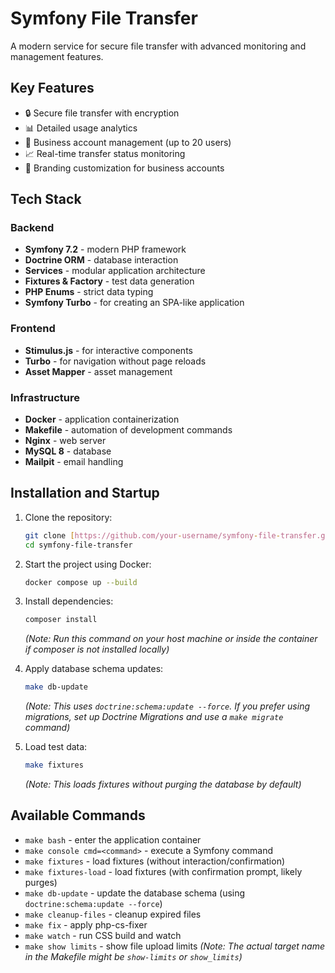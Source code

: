 # Symfony File Transfer

A modern service for secure file transfer with advanced monitoring and management features.

## Key Features

-   🔒 Secure file transfer with encryption
-   📊 Detailed usage analytics
-   👥 Business account management (up to 20 users)
-   📈 Real-time transfer status monitoring
-   🎨 Branding customization for business accounts

## Tech Stack

### Backend
-   **Symfony 7.2** - modern PHP framework
-   **Doctrine ORM** - database interaction
-   **Services** - modular application architecture
-   **Fixtures & Factory** - test data generation
-   **PHP Enums** - strict data typing
-   **Symfony Turbo** - for creating an SPA-like application

### Frontend
-   **Stimulus.js** - for interactive components
-   **Turbo** - for navigation without page reloads
-   **Asset Mapper** - asset management

### Infrastructure
-   **Docker** - application containerization
-   **Makefile** - automation of development commands
-   **Nginx** - web server
-   **MySQL 8** - database
-   **Mailpit** - email handling

## Installation and Startup

1.  Clone the repository:
    ```bash
    git clone [https://github.com/your-username/symfony-file-transfer.git](https://github.com/your-username/symfony-file-transfer.git)
    cd symfony-file-transfer
    ```

2.  Start the project using Docker:
    ```bash
    docker compose up --build
    ```

3.  Install dependencies:
    ```bash
    composer install
    ```
    *(Note: Run this command on your host machine or inside the container if composer is not installed locally)*

4.  Apply database schema updates:
    ```bash
    make db-update
    ```
    *(Note: This uses `doctrine:schema:update --force`. If you prefer using migrations, set up Doctrine Migrations and use a `make migrate` command)*

5.  Load test data:
    ```bash
    make fixtures
    ```
    *(Note: This loads fixtures without purging the database by default)*

## Available Commands

-   `make bash` - enter the application container
-   `make console cmd=<command>` - execute a Symfony command
-   `make fixtures` - load fixtures (without interaction/confirmation)
-   `make fixtures-load` - load fixtures (with confirmation prompt, likely purges)
-   `make db-update` - update the database schema (using `doctrine:schema:update --force`)
-   `make cleanup-files` - cleanup expired files
-   `make fix` - apply php-cs-fixer
-   `make watch` - run CSS build and watch
-   `make show limits` - show file upload limits *(Note: The actual target name in the Makefile might be `show-limits` or `show_limits`)*
